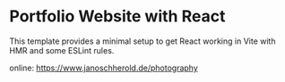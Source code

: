 # Portfolio Website with React

This template provides a minimal setup to get React working in Vite with HMR and some ESLint rules.

online: https://www.janoschherold.de/photography
